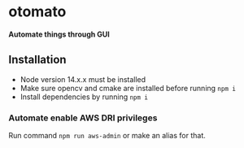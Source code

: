 # otomato
**Automate things through GUI**

## Installation
- Node version 14.x.x must be installed
- Make sure opencv and cmake are installed before running `npm i`
- Install dependencies by running `npm i`
### Automate enable AWS DRI privileges
Run command `npm run aws-admin` or make an alias for that.
